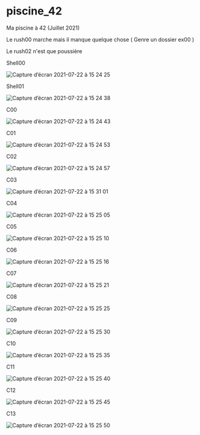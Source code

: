 # piscine_42
Ma piscine à 42 (Juillet 2021)

Le rush00 marche mais il manque quelque chose ( Genre un dossier ex00 )

Le rush02 n'est que poussière

Shell00

![Capture d’écran 2021-07-22 à 15 24 25](https://user-images.githubusercontent.com/60488924/126646678-1640408a-43cb-4cbe-a79c-c495ffd3552b.png)

Shell01

![Capture d’écran 2021-07-22 à 15 24 38](https://user-images.githubusercontent.com/60488924/126646789-6298c3da-0d73-42a8-bf00-34abe58e9911.png)

C00

![Capture d’écran 2021-07-22 à 15 24 43](https://user-images.githubusercontent.com/60488924/126646799-fe9ae62a-2c56-486e-b826-9e7f71b5df49.png)

C01

![Capture d’écran 2021-07-22 à 15 24 53](https://user-images.githubusercontent.com/60488924/126646844-eb33ad9a-3ba9-4d6d-a995-53488c7540f1.png)

C02

![Capture d’écran 2021-07-22 à 15 24 57](https://user-images.githubusercontent.com/60488924/126646851-dc5e0019-8239-4702-aa98-9d499acca5a3.png)

C03

![Capture d’écran 2021-07-22 à 15 31 01](https://user-images.githubusercontent.com/60488924/126647277-c2e74c91-d123-48dc-8978-91f74c07e013.png)

C04

![Capture d’écran 2021-07-22 à 15 25 05](https://user-images.githubusercontent.com/60488924/126646868-1e861713-ffad-4e31-8528-6004fafe82a1.png)

C05

![Capture d’écran 2021-07-22 à 15 25 10](https://user-images.githubusercontent.com/60488924/126646875-3b4299e2-5aec-4c96-a530-9ceccac70864.png)

C06

![Capture d’écran 2021-07-22 à 15 25 16](https://user-images.githubusercontent.com/60488924/126646899-6d42ab2d-8e74-429b-836f-b8b13112abc7.png)

C07

![Capture d’écran 2021-07-22 à 15 25 21](https://user-images.githubusercontent.com/60488924/126646929-2002e3bc-a007-4132-933c-a5868e08e407.png)

C08

![Capture d’écran 2021-07-22 à 15 25 25](https://user-images.githubusercontent.com/60488924/126646941-b9701d55-774f-47aa-86eb-b3d6e90b6111.png)

C09

![Capture d’écran 2021-07-22 à 15 25 30](https://user-images.githubusercontent.com/60488924/126646945-a2aceb4b-f35f-4c35-b022-8e71de509073.png)

C10

![Capture d’écran 2021-07-22 à 15 25 35](https://user-images.githubusercontent.com/60488924/126646954-d3c206bd-06d6-4b90-8ea3-0228041b5153.png)

C11

![Capture d’écran 2021-07-22 à 15 25 40](https://user-images.githubusercontent.com/60488924/126646959-a2ef146c-47b5-4fff-90fd-bc84e59cdc36.png)

C12

![Capture d’écran 2021-07-22 à 15 25 45](https://user-images.githubusercontent.com/60488924/126646968-41fb2141-2938-499c-a103-ebadf79214b9.png)

C13

![Capture d’écran 2021-07-22 à 15 25 50](https://user-images.githubusercontent.com/60488924/126646989-3b15397f-0711-45a9-92c3-08746d65b9b2.png)
